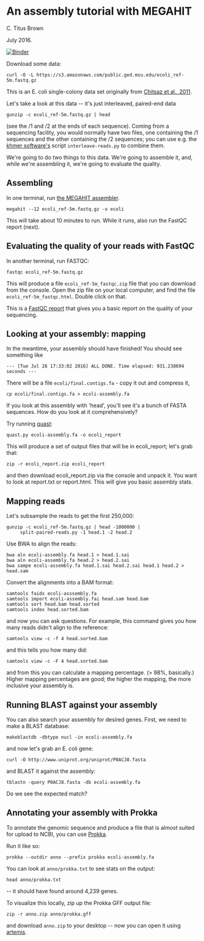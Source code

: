 # An assembly tutorial with MEGAHIT

C. Titus Brown

July 2016.

[![Binder](http://mybinder.org/badge.svg)](http://mybinder.org:/repo/mblmicdiv/ecoli-assembly-binder)

Download some data:

```
curl -O -L https://s3.amazonaws.com/public.ged.msu.edu/ecoli_ref-5m.fastq.gz
```

This is an E. coli single-colony data set originally from
[Chitsaz et al., 2011](https://www.ncbi.nlm.nih.gov/pubmed/21926975).

Let's take a look at this data -- it's just interleaved, paired-end data

```
gunzip -c ecoli_ref-5m.fastq.gz | head   
```

(see the /1 and /2 at the ends of each sequence).  Coming from a
sequencing facility, you would normally have two files, one containing
the /1 sequences and the other containing the /2 sequences; you can
use e.g. the [khmer software's](https://khmer.readthedocs.io/) script
`interleave-reads.py` to combine them.

We're going to do two things to this data.  We're going to assemble it,
and, while we're assembling it, we're going to evaluate the quality.

## Assembling

In one terminal, run
[the MEGAHIT assembler](https://github.com/voutcn/megahit).

```
megahit --12 ecoli_ref-5m.fastq.gz -o ecoli
```

This will take about 10 minutes to run.  While it runs, also run the
FastQC report (next).

## Evaluating the quality of your reads with FastQC

In another terminal, run FASTQC:

```
fastqc ecoli_ref-5m.fastq.gz
```

This will produce a file `ecoli_ref-5m_fastqc.zip` file that you can
download from the console.  Open the zip file on your local computer,
and find the file `ecoli_ref-5m_fastqc.html`. Double click on that.

This is a
[FastQC report](http://www.bioinformatics.babraham.ac.uk/projects/fastqc/)
that gives you a basic report on the quality of your sequencing.

## Looking at your assembly: mapping

In the meantime, your assembly should have finished!  You should see
something like

```
--- [Tue Jul 26 17:33:02 2016] ALL DONE. Time elapsed: 931.238694 seconds ---
```

There will be a file `ecoli/final.contigs.fa` - copy it out and compress it,

```
cp ecoli/final.contigs.fa > ecoli-assembly.fa
```

If you look at this assembly with 'head', you'll see it's a bunch of
FASTA sequences.  How do you look at it comprehensively?

Try running [quast](http://http://quast.sourceforge.net/quast):

```
quast.py ecoli-assembly.fa -o ecoli_report
```

This will produce a set of output files that will be in ecoli_report; let's
grab that:

```
zip -r ecoli_report.zip ecoli_report
```

and then download ecoli_report.zip via the console and unpack it.
You want to look at report.txt or report.html.  This will give you basic
assembly stats.

## Mapping reads

Let's subsample the reads to get the first 250,000:

```
gunzip -c ecoli_ref-5m.fastq.gz | head -1000000 | 
     split-paired-reads.py -1 head.1 -2 head.2 
```

Use BWA to align the reads:

```
bwa aln ecoli-assembly.fa head.1 > head.1.sai 
bwa aln ecoli-assembly.fa head.2 > head.2.sai 
bwa sampe ecoli-assembly.fa head.1.sai head.2.sai head.1 head.2 > head.sam
```

Convert the alignments into a BAM format:

```
samtools faidx ecoli-asssembly.fa
samtools import ecoli-assembly.fai head.sam head.bam
samtools sort head.bam head.sorted
samtools index head.sorted.bam
```

and now you can ask questions.  For example, 
this command gives you how many reads didn't align to the reference:

```
samtools view -c -f 4 head.sorted.bam
```

and this tells you how many did:

```
samtools view -c -F 4 head.sorted.bam
```

and from this you can calculate a mapping percentage.  (> 98%, basically.)
Higher mapping percentages are good; the higher the mapping, the more
inclusive your assembly is.

## Running BLAST against your assembly


You can also search your assembly for desired genes.  First, we need to
make a BLAST database:

```
makeblastdb -dbtype nucl -in ecoli-assembly.fa
```

and now let's grab an E. coli gene:

```
curl -O http://www.uniprot.org/uniprot/P0ACJ8.fasta 
```

and BLAST it against the assembly:

```
tblastn -query P0ACJ8.fasta -db ecoli-assembly.fa
```

Do we see the expected match?

## Annotating your assembly with Prokka

To annotate the genomic sequence and produce a file that is almost
suited for upload to NCBI, you can use
[Prokka](https://github.com/tseemann/prokka).

Run it like so:

```
prokka --outdir anno --prefix prokka ecoli-assembly.fa
```

You can look at `anno/prokka.txt` to see stats on the output:

```
head anno/prokka.txt
```

-- it should have found around 4,239 genes.

To visualize this locally, zip up the Prokka GFF output file:

```
zip -r anno.zip anno/prokka.gff
```

and download `anno.zip` to your desktop -- now you can open it using
[artemis](http://www.sanger.ac.uk/science/tools/artemis).
